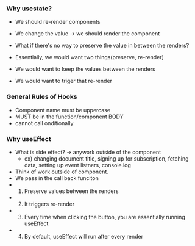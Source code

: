 ### Why usestate?

- We should re-render components
- We change the value -> we should render the component
- What if there's no way to preserve the value in between the renders?

- Essentially, we would want two things(preserve, re-render)
- We would want to keep the values between the renders
- We would want to triger that re-render

### General Rules of Hooks

- Component name must be uppercase
- MUST be in the function/component BODY
- cannot call onditionally

### Why useEffect

- What is side effect? -> anywork outside of the component
  - ex) changing document title, signing up for subscription, fetching data, setting up event listners, console.log
- Think of work outside of component.
- We pass in the call back funciton
- 1. Preserve values between the renders
- 2. It triggers re-render
- 3. Every time when clicking the button, you are essentially running useEffect
- 4. By default, useEffect will run after every render
